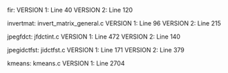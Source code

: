 fir: VERSION 1: Line 40
     VERSION 2: Line 120

invertmat: invert_matrix_general.c
           VERSION 1: Line 96
           VERSION 2: Line 215

jpegfdct: jfdctint.c
          VERSION 1: Line 472
          VERSION 2: Line 140

jpegidctfst: jidctfst.c
         VERSION 1: Line 171
         VERSION 2: Line 379

kmeans: kmeans.c
        VERSION 1: Line 2704
